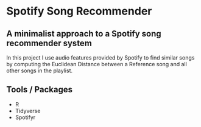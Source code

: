 # Spotify Song Recommender

## A minimalist approach to a Spotify song recommender system

In this project I use audio features provided by Spotify to find similar songs by computing the Euclidean Distance between a Reference song and all other songs in the playlist. 

## Tools / Packages
* R
* Tidyverse
* Spotifyr
